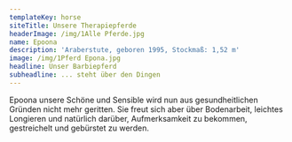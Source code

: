 ```yaml
---
templateKey: horse
siteTitle: Unsere Therapiepferde
headerImage: /img/1Alle Pferde.jpg
name: Epoona
description: 'Araberstute, geboren 1995, Stockmaß: 1,52 m'
image: /img/1Pferd Epona.jpg
headline: Unser Barbiepferd
subheadline: ... steht über den Dingen
---
```

Epoona unsere Schöne und Sensible wird nun aus gesundheitlichen Gründen nicht mehr geritten. Sie freut sich aber über Bodenarbeit, leichtes Longieren und natürlich darüber, Aufmerksamkeit zu bekommen, gestreichelt und gebürstet zu werden.
